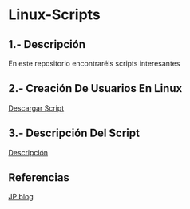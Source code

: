 # Linux-Scripts
## 1.- Descripción
En este repositorio encontraréis scripts interesantes

## 2.-  Creación De Usuarios En Linux
[Descargar Script](https://github.com/Jairoverdugo98/Linux-Scripts/blob/main/ScriptsParaCrearUsuarios.sh)

## 3.- Descripción Del Script
[Descripción](https://github.com/Jairoverdugo98/Linux-Scripts/blob/main/DescripcionScript.md)

## Referencias
[JP blog](http://www.jpromero.com/2015/09/shell-script-para-crear-usuarios-en.html)
